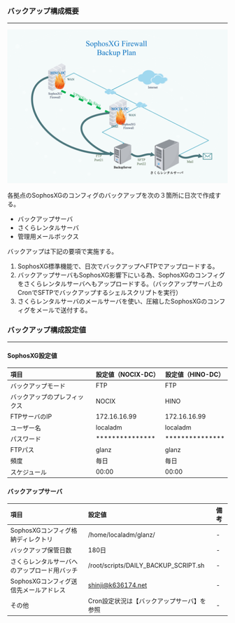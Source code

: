 ### バックアップ構成概要
---
![0219_SophosXG_Backup_Plan](./0219_SophosXG_Backup_Plan.png)

各拠点のSophosXGのコンフィグのバックアップを次の３箇所に日次で作成する。
  * バックアップサーバ
  * さくらレンタルサーバ
  * 管理用メールボックス

バックアップは下記の要項で実施する。
1. SophosXG標準機能で、日次でバックアップへFTPでアップロードする。
1. バックアップサーバもSophosXG影響下にいる為、SophosXGのコンフィグをさくらレンタルサーバへもアップロードする。（バックアップサーバ上のCronでSFTPでバックアップするシェルスクリプトを実行）
1. さくらレンタルサーバのメールサーバを使い、圧縮したSophosXGのコンフィグをメールで送付する。

<div style="page-break-before:always"></div>

### バックアップ構成設定値
---
#### SophosXG設定値

| 項目                         | 設定値（NOCIX-DC）             | 設定値（HINO-DC）              |
|:---------------------------- |:------------------------------ | ------------------------------ |
| バックアップモード           | FTP                            | FTP                            |
| バックアップのプレフィックス | NOCIX                          | HINO                           |
| FTPサーバのIP                | 172.16.16.99                   | 172.16.16.99                   |
| ユーザー名                   | localadm                       | localadm                       |
| パスワード                   | \*\*\*\*\*\*\*\*\*\*\*\*\*\*\* | \*\*\*\*\*\*\*\*\*\*\*\*\*\*\* |
| FTPパス                      | glanz                          | glanz                          |
| 頻度                         | 毎日                           | 毎日                           |
| スケジュール                 | 00:00                          | 00:00                          |


#### バックアップサーバ
| 項目                                         | 設定値                                     | 備考 |
|:-------------------------------------------- |:------------------------------------------ |:---- |
| SophosXGコンフィグ格納ディレクトリ           | /home/localadm/glanz/                      | -    |
| バックアップ保管日数                         | 180日                                      | -    |
| さくらレンタルサーバへのアップロード用バッチ | /root/scripts/DAILY_BACKUP_SCRIPT.sh       | -    |
| SophosXGコンフィグ送信先メールアドレス       | shinji@k636174.net                         | -    |
| その他                                       | Cron設定状況は【バックアップサーバ】を参照 | -    | 
